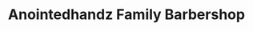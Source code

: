 ---
title: "Anointedhandz Family Barbershop"
url: /crestview/anointedhandz-family-barbershop/
shop: hairdresser
---